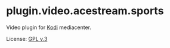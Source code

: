 # plugin.video.acestream.sports

Video plugin for [Kodi](http://kodi.tv) mediacenter.

License: [GPL v.3](http://www.gnu.org/copyleft/gpl.html)
